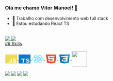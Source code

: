 ### Olá me chamo Vitor Manoel! 👋

- 🔭 Trabalho com desenvolvimento web full stack
- 🌱 Estou estudando React TS

<br/>

 <div>
  <a href="https://github.com/Vitor-Manoel565">
   <img align="center" height="170" src="https://github-readme-stats.vercel.app/api/top-langs/?username=Vitor-Manoel565&layout=compact&langs_count=16&theme=dracula"/>
<img align="center" src="https://github-readme-stats.vercel.app/api?username=Vitor-Manoel565&show_icons=true&theme=dracula&include_all_commits=true&count_private=true&hide=issues"/>
</div>
## Skills
  
<div style="display: inline_block"><br>
  <img align="center"  height="30" width="40" src="https://raw.githubusercontent.com/devicons/devicon/master/icons/javascript/javascript-plain.svg">
  <img align="center"  height="30" width="40" src="https://raw.githubusercontent.com/devicons/devicon/master/icons/typescript/typescript-plain.svg">
  <img align="center" height="30" width="40" src="https://raw.githubusercontent.com/devicons/devicon/master/icons/react/react-original.svg">
  <img align="center"  height="30" width="40" src="https://raw.githubusercontent.com/devicons/devicon/master/icons/html5/html5-original.svg">
  <img align="center"  height="30" width="40" src="https://raw.githubusercontent.com/devicons/devicon/master/icons/css3/css3-original.svg">
<img align="center" height="50" width="50" src="https://camo.githubusercontent.com/4b15d202e98ed0e7b792d2db7405594b11aa1334c72976014d09b3f9f2e92808/68747470733a2f2f6d656469612e67697068792e636f6d2f6d656469612f5354774a354c77414e3035624f2f67697068792e676966">
</div>

 
<div> 

  <a href="https://instagram.com/edilson_melo05" target="_blank"><img src="https://img.shields.io/badge/-Instagram-%23E4405F?style=for-the-badge&logo=instagram&logoColor=white" target="_blank"></a>
 <a href="https://discord.com/channels/@6146" target="_blank"><img src="https://img.shields.io/badge/Discord-7289DA?style=for-the-badge&logo=discord&logoColor=white" target="_blank"></a> 
  <a href = "mailto:edilson.franca.melo@gmail.com"><img src="https://img.shields.io/badge/Gmail-D14836?style=for-the-badge&logo=gmail&logoColor=white"></a>
  <a href="https://www.linkedin.com/in/edilson-de-franca-front-end-developer/" target="_blank"><img src="https://img.shields.io/badge/-LinkedIn-%230077B5?style=for-the-badge&logo=linkedin&logoColor=white" target="_blank"></a> 
 

</div>
  
